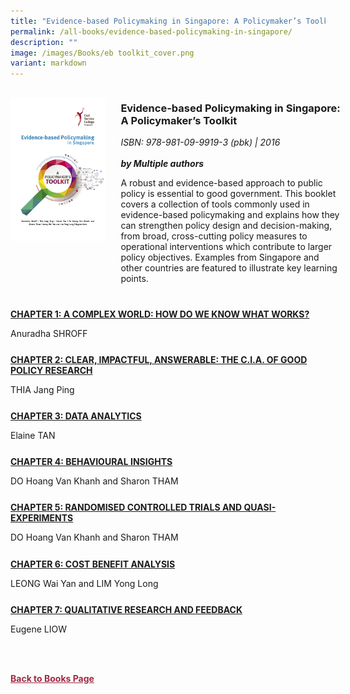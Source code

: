 ```yaml
---
title: "Evidence-based Policymaking in Singapore: A Policymaker’s Toolkit"
permalink: /all-books/evidence-based-policymaking-in-singapore/
description: ""
image: /images/Books/eb toolkit_cover.png
variant: markdown
---
```

<style>

	
.grid-container {
	display: grid;
	grid-template-columns: 30% 70%;
	grid-gap: 5%
	}
	
img {
		object-fit: contain;
		width: 100%;
		height: 80%;
	}	

.chapter-divider {
	margin-top: 5%;
	}	
	
.back a
{
	color: #9f2943;
	font-weight: bold;
	
}	

	
</style>

<div class="grid-container">
	<div class="grid-child"><img src="/images/Books/eb%20toolkit_cover.png"></div>
	<div class="grid-child">
		<h3>Evidence-based Policymaking in Singapore: A Policymaker’s Toolkit</h3>
		<i>ISBN: 978-981-09-9919-3 (pbk) | 2016</i><br>
		<i></i><br>
		<b><i>by Multiple authors</i></b>
		<p>A robust and evidence-based approach to public policy is essential to good government. This booklet
covers a collection of tools commonly used in evidence-based policymaking and explains how they
can strengthen policy design and decision-making, from broad, cross-cutting policy measures to
operational interventions which contribute to larger policy objectives. Examples from Singapore and
other countries are featured to illustrate key learning points.</p>
	</div>

</div>




<div class="chapter-divider">
	<p><b><a target="_blank" href="/files/Evidence_based_Policymaking_Toolkit_Chapter_1.pdf">CHAPTER 1: A COMPLEX WORLD: HOW DO WE KNOW WHAT WORKS?</a></b></p>
Anuradha SHROFF
</div>


<div class="chapter-divider">
<p><b><a target="_blank" href="/files/Evidence_based_Policymaking_Toolkit_Chapter_2.pdf">CHAPTER 2: CLEAR, IMPACTFUL, ANSWERABLE: THE C.I.A. OF GOOD POLICY RESEARCH</a></b></p>
THIA Jang Ping
</div>

<div class="chapter-divider">
<p><b><a target="_blank" href="/files/Evidence_based_Policymaking_Toolkit_Chapter_3.pdf">CHAPTER 3: DATA ANALYTICS</a></b></p>
Elaine TAN
</div>

<div class="chapter-divider">
<p><b><a target="_blank" href="/files/Evidence_based_Policymaking_Toolkit_Chapter_4.pdf">CHAPTER 4: BEHAVIOURAL INSIGHTS</a></b></p>
DO Hoang Van Khanh and Sharon THAM
</div>


<div class="chapter-divider">
<p><b><a target="_blank" href="/files/Evidence_based_Policymaking_Toolkit_Chapter_5.pdf">CHAPTER 5: RANDOMISED CONTROLLED TRIALS AND QUASI-EXPERIMENTS</a></b></p>
DO Hoang Van Khanh and Sharon THAM
</div>

<div class="chapter-divider">
<p><b><a target="_blank" href="/files/Evidence_based_Policymaking_Toolkit_Chapter_6.pdf">CHAPTER 6: COST BENEFIT ANALYSIS</a></b></p>
LEONG Wai Yan and LIM Yong Long
</div>

<div class="chapter-divider">
<p><b><a target="_blank" href="/files/Evidence_based_Policymaking_Toolkit_Chapter_7.pdf">CHAPTER 7: QUALITATIVE RESEARCH AND FEEDBACK</a></b></p>
Eugene LIOW
</div>

<br><br>

<div class="back">
<a href="/books/">Back to Books Page</a>	
</div>
